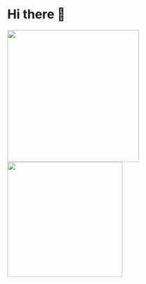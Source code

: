 # Hi there 👋

<a href="https://github.com/kobef1/github-readme-stats">
  <img width=300 align="center" src="https://github-readme-stats.vercel.app/api?username=kobef1&theme=highcontrast&include_all_commits=true&show_icons=true&show=reviews,discussions_started,discussions_answered,prs_merged,prs_merged_percentage)](https://github.com/kobef1/github-readme-stats"></img>
</a>
<a href="https://github.com/kobef1/github-readme-stats">
  <img height=262 align="center" src="https://github-readme-stats.vercel.app/api/top-langs/?username=kobef1&theme=highcontrast&layout=donut"></img>
</a>
